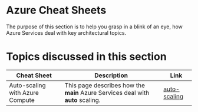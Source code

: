 # Azure Cheat Sheets

The purpose of this section is to help you grasp in a blink of an eye, how Azure Services deal with key architectural topics.

# Topics discussed in this section

| Cheat Sheet | Description |Link
| ----------- | ----------- | ----------- |
| Auto-scaling with Azure Compute | This page describes how the **main** Azure Services deal with **auto** scaling.|[auto-scaling](auto-scaling.md) |